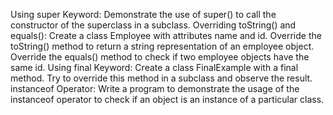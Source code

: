 Using super Keyword: Demonstrate the use of super() to call the constructor of the superclass in a subclass.
Overriding toString() and equals(): Create a class Employee with attributes name and id. Override the toString() method to return a string representation of an employee object. Override the equals() method to check if two employee objects have the same id.
Using final Keyword: Create a class FinalExample with a final method. Try to override this method in a subclass and observe the result.
instanceof Operator: Write a program to demonstrate the usage of the instanceof operator to check if an object is an instance of a particular class.